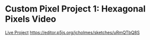# Custom Pixel Project 1: Hexagonal Pixels Video

<u>Live Project</u>
 https://editor.p5js.org/jcholmes/sketches/uRmQTbQ8S 
